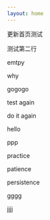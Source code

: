 ```yaml
---
layout: home
---
```


更新首页测试

测试第二行

emtpy

why

gogogo

test again

do it again

hello

ppp

practice

patience

persistence

gggg

jjjj

